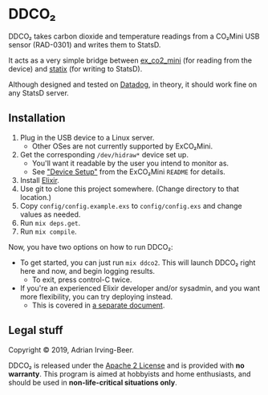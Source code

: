 # DDCO₂

DDCO₂ takes carbon dioxide and temperature readings from a CO₂Mini USB sensor (RAD-0301) and writes them to StatsD.

It acts as a very simple bridge between [ex_co2_mini](https://github.com/wisq/ex_co2_mini) (for reading from the device) and [statix](https://github.com/lexmag/statix) (for writing to StatsD).

Although designed and tested on [Datadog](https://www.datadoghq.com/), in theory, it should work fine on any StatsD server.

## Installation

1. Plug in the USB device to a Linux server.
    * Other OSes are not currently supported by ExCO₂Mini.
2. Get the corresponding `/dev/hidraw*` device set up.
    * You'll want it readable by the user you intend to monitor as.
    * See ["Device Setup"](https://github.com/wisq/ex_co2_mini#device-setup) from the ExCO₂Mini `README` for details.
3. Install [Elixir](https://elixir-lang.org/install.html).
4. Use git to clone this project somewhere.  (Change directory to that location.)
5. Copy `config/config.example.exs` to `config/config.exs` and change values as needed.
6. Run `mix deps.get`.
7. Run `mix compile`.

Now, you have two options on how to run DDCO₂:

* To get started, you can just run `mix ddco2`.  This will launch DDCO₂ right here and now, and begin logging results.
  * To exit, press control-C twice.
* If you're an experienced Elixir developer and/or sysadmin, and you want more flexibility, you can try deploying instead.
  * This is covered in [a separate document](docs/deploying.md).

## Legal stuff

Copyright © 2019, Adrian Irving-Beer.

DDCO₂ is released under the [Apache 2 License](../../blob/master/LICENSE) and is provided with **no warranty**.  This program is aimed at hobbyists and home enthusiasts, and should be used in **non-life-critical situations only**.
